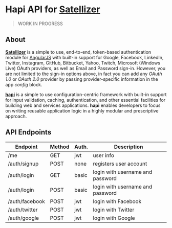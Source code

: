 # Hapi API for [Satellizer](https://github.com/sahat/satellizer)

> WORK IN PROGRESS

## About 

**[Satellizer][1]** is a simple to use, end-to-end, token-based authentication module 
for [AngularJS][2] with built-in support for Google, Facebook, LinkedIn, Twitter, Instagram, GitHub, 
Bitbucket, Yahoo, Twitch, Microsoft (Windows Live) OAuth providers, as well as Email
and Password sign-in. However, you are not limited to the sign-in options above, in fact
you can add any *OAuth 1.0* or *OAuth 2.0* provider by passing provider-specific information
in the app *config* block.

**[hapi][3]** is a simple to use configuration-centric framework with built-in support for input validation, caching,
authentication, and other essential facilities for building web and services applications. **hapi** enables
developers to focus on writing reusable application logic in a highly modular and prescriptive approach.


## API Endpoints 

Endpoint        | Method    | Auth. | Description
----------------|-----------|-------|-------------------
/me             | GET       | jwt   | user info    
/auth/signup    | POST      | none  | registers user account
/auth/login     | GET       | basic | login with username and password
/auth/login     | POST      | basic | login with username and password
/auth/facebook  | POST      | jwt   | login with Facebook
/auth/twitter   | POST      | jwt   | login with Twitter
/auth/google    | POST      | jwt   | login with Google

[1]: https://github.com/sahat/satellizer
[2]: http://angularjs.org
[3]: https://github.com/hapijs/hapi
